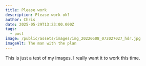 ```yaml
---
title: Please work
description: Please work ok?
author: Chris
date: 2025-05-29T13:23:00.000Z
tags:
  - post
image: /public/assets/images/img_20220608_072027027_hdr.jpg
imageAlt: The man with the plan
---
```

This is just a test of my images. I really want it to work this time.

